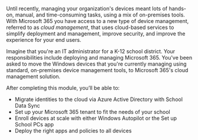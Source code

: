Until recently, managing your organization's devices meant lots of hands-on, manual, and time-consuming tasks, using a mix of on-premises tools. With Microsoft 365 you have access to a new type of device management, referred to as *cloud management*, that uses cloud-based services to simplify deployment and management, improve security, and improve the experience for your end users.


Imagine that you're an IT administrator for a K-12 school district. Your responsibilities include deploying and managing Microsoft 365. You've been asked to move the Windows devices that you're currently managing using standard, on-premises device management tools, to Microsoft 365's cloud management solution. 

After completing this module, you’ll be able to:

- Migrate identities to the cloud via Azure Active Directory with School Data Sync
- Set up your Microsoft 365 tenant to fit the needs of your school
- Enroll devices at scale with either Windows Autopilot or the Set up School PCs app
- Deploy the right apps and policies to all devices